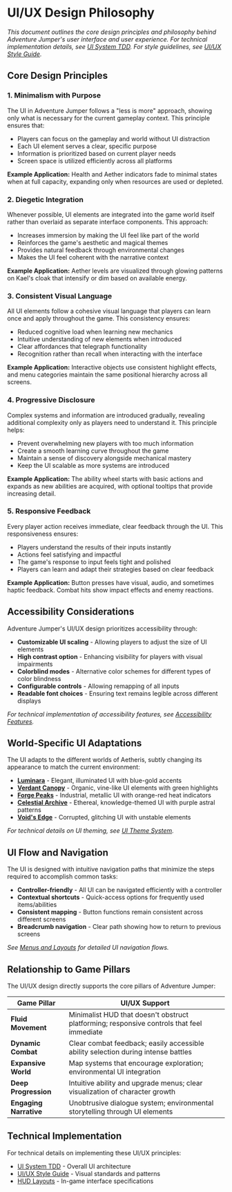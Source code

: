 # UI/UX Design Philosophy

*This document outlines the core design principles and philosophy behind Adventure Jumper's user interface and user experience. For technical implementation details, see [UI System TDD](../../02_Technical_Design/TDD/UISystem.TDD.md). For style guidelines, see [UI/UX Style Guide](../../05_Style_Guides/UI_UX_Style.md).*

## Core Design Principles

### 1. Minimalism with Purpose

The UI in Adventure Jumper follows a "less is more" approach, showing only what is necessary for the current gameplay context. This principle ensures that:

- Players can focus on the gameplay and world without UI distraction
- Each UI element serves a clear, specific purpose
- Information is prioritized based on current player needs
- Screen space is utilized efficiently across all platforms

**Example Application:** Health and Aether indicators fade to minimal states when at full capacity, expanding only when resources are used or depleted.

### 2. Diegetic Integration

Whenever possible, UI elements are integrated into the game world itself rather than overlaid as separate interface components. This approach:

- Increases immersion by making the UI feel like part of the world
- Reinforces the game's aesthetic and magical themes
- Provides natural feedback through environmental changes
- Makes the UI feel coherent with the narrative context

**Example Application:** Aether levels are visualized through glowing patterns on Kael's cloak that intensify or dim based on available energy.

### 3. Consistent Visual Language

All UI elements follow a cohesive visual language that players can learn once and apply throughout the game. This consistency ensures:

- Reduced cognitive load when learning new mechanics
- Intuitive understanding of new elements when introduced
- Clear affordances that telegraph functionality
- Recognition rather than recall when interacting with the interface

**Example Application:** Interactive objects use consistent highlight effects, and menu categories maintain the same positional hierarchy across all screens.

### 4. Progressive Disclosure

Complex systems and information are introduced gradually, revealing additional complexity only as players need to understand it. This principle helps:

- Prevent overwhelming new players with too much information
- Create a smooth learning curve throughout the game
- Maintain a sense of discovery alongside mechanical mastery
- Keep the UI scalable as more systems are introduced

**Example Application:** The ability wheel starts with basic actions and expands as new abilities are acquired, with optional tooltips that provide increasing detail.

### 5. Responsive Feedback

Every player action receives immediate, clear feedback through the UI. This responsiveness ensures:

- Players understand the results of their inputs instantly
- Actions feel satisfying and impactful
- The game's response to input feels tight and polished
- Players can learn and adapt their strategies based on clear feedback

**Example Application:** Button presses have visual, audio, and sometimes haptic feedback. Combat hits show impact effects and enemy reactions.

## Accessibility Considerations

Adventure Jumper's UI/UX design prioritizes accessibility through:

- **Customizable UI scaling** - Allowing players to adjust the size of UI elements
- **High contrast option** - Enhancing visibility for players with visual impairments
- **Colorblind modes** - Alternative color schemes for different types of color blindness
- **Configurable controls** - Allowing remapping of all inputs
- **Readable font choices** - Ensuring text remains legible across different displays

*For technical implementation of accessibility features, see [Accessibility Features](../../02_Technical_Design/TDD/UISystem.TDD.md#accessibility).*

## World-Specific UI Adaptations

The UI adapts to the different worlds of Aetheris, subtly changing its appearance to match the current environment:

- **[Luminara](../Worlds/01-luminara-hub.md)** - Elegant, illuminated UI with blue-gold accents
- **[Verdant Canopy](../Worlds/02-verdant-canopy.md)** - Organic, vine-like UI elements with green highlights
- **[Forge Peaks](../Worlds/03-forge-peaks.md)** - Industrial, metallic UI with orange-red heat indicators
- **[Celestial Archive](../Worlds/04-celestial-archive.md)** - Ethereal, knowledge-themed UI with purple astral patterns
- **[Void's Edge](../Worlds/05-voids-edge.md)** - Corrupted, glitching UI with unstable elements

*For technical details on UI theming, see [UI Theme System](../../02_Technical_Design/TDD/UISystem.TDD.md#ui-theming).*

## UI Flow and Navigation

The UI is designed with intuitive navigation paths that minimize the steps required to accomplish common tasks:

- **Controller-friendly** - All UI can be navigated efficiently with a controller
- **Contextual shortcuts** - Quick-access options for frequently used items/abilities
- **Consistent mapping** - Button functions remain consistent across different screens
- **Breadcrumb navigation** - Clear path showing how to return to previous screens

*See [Menus and Layouts](Menus_Layouts.md) for detailed UI navigation flows.*

## Relationship to Game Pillars

The UI/UX design directly supports the core pillars of Adventure Jumper:

| Game Pillar | UI/UX Support |
|------------|---------------|
| **Fluid Movement** | Minimalist HUD that doesn't obstruct platforming; responsive controls that feel immediate |
| **Dynamic Combat** | Clear combat feedback; easily accessible ability selection during intense battles |
| **Expansive World** | Map systems that encourage exploration; environmental UI integration |
| **Deep Progression** | Intuitive ability and upgrade menus; clear visualization of character growth |
| **Engaging Narrative** | Unobtrusive dialogue system; environmental storytelling through UI elements |

## Technical Implementation

For technical details on implementing these UI/UX principles:
- [UI System TDD](../../02_Technical_Design/TDD/UISystem.TDD.md) - Overall UI architecture
- [UI/UX Style Guide](../../05_Style_Guides/UI_UX_Style.md) - Visual standards and patterns
- [HUD Layouts](HUD_Layouts.md) - In-game interface specifications
